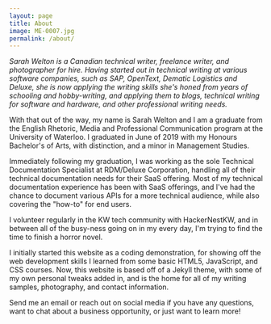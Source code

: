 ```yaml
---
layout: page
title: About
image: ME-0007.jpg
permalink: /about/
---
```


<i>Sarah Welton is a Canadian technical writer, freelance writer, and photographer for hire. Having started out in technical writing at various software companies, such as SAP, OpenText, Dematic Logistics and Deluxe, she is now applying the writing skills she's honed from years of schooling and hobby-writing, and applying them to blogs, technical writing for software and hardware, and other professional writing needs.</i>



With that out of the way, my name is Sarah Welton and I am a graduate from the English Rhetoric, Media and Professional Communication program at the University of Waterloo. I graduated in June of 2019 with my Honours Bachelor's of Arts, with distinction, and a minor in Management Studies.

Immediately following my graduation, I was working as the sole Technical Documentation Specialist at RDM/Deluxe Corporation, handling all of their technical documentation needs for their SaaS offering. Most of my technical documentation experience has been with SaaS offerings, and I've had the chance to document various APIs for a more technical audience, while also covering the "how-to" for end users.

I volunteer regularly in the KW tech community with HackerNestKW, and in between all of the busy-ness going on in my every day, I'm trying to find the time to finish a horror novel.

I initially started this website as a coding demonstration, for showing off the web development skills I learned from some basic HTML5, JavaScript, and CSS courses. Now, this website is based off of a Jekyll theme, with some of my own personal tweaks added in, and is the home for all of my writing samples, photography, and contact information.

Send me an email or reach out on social media if you have any questions, want to chat about a business opportunity, or just want to learn more!
